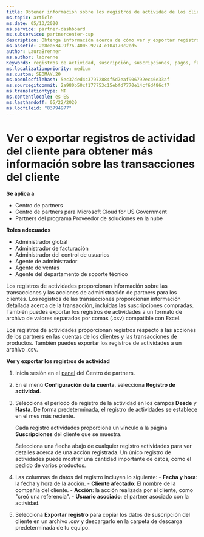 ```yaml
---
title: Obtener información sobre los registros de actividad de los clientes
ms.topic: article
ms.date: 05/13/2020
ms.service: partner-dashboard
ms.subservice: partnercenter-csp
description: Obtenga información acerca de cómo ver y exportar registros de actividad para obtener información sobre las transacciones de cuentas de clientes y otras actividades de administración de asociados relacionadas con el cliente.
ms.assetid: 2e8ea634-9f76-4005-9274-e104170c2ed5
author: LauraBrenner
ms.author: labrenne
Keywords: registros de actividad, suscripción, suscripciones, pagos, facturación, transacciones
ms.localizationpriority: medium
ms.custom: SEOMAY.20
ms.openlocfilehash: 5ec37ded4c37972884f5d7eaf906792ec46e33af
ms.sourcegitcommit: 2a980b50cf177753c15ebfd7770e14cf6d486cf7
ms.translationtype: MT
ms.contentlocale: es-ES
ms.lasthandoff: 05/22/2020
ms.locfileid: "83794977"
---
```

# <a name="view-or-export-customer-activity-logs-for-more-insight-into-customer-transactions"></a>Ver o exportar registros de actividad del cliente para obtener más información sobre las transacciones del cliente

**Se aplica a**

- Centro de partners
- Centro de partners para Microsoft Cloud for US Government
- Partners del programa Proveedor de soluciones en la nube

**Roles adecuados**

- Administrador global
- Administrador de facturación
- Administrador del control de usuarios
- Agente de administrador
- Agente de ventas
- Agente del departamento de soporte técnico

Los registros de actividades proporcionan información sobre las transacciones y las acciones de administración de partners para los clientes. Los registros de las transacciones proporcionan información detallada acerca de la transacción, incluidas las suscripciones compradas. También puedes exportar los registros de actividades a un formato de archivo de valores separados por comas (.csv) compatible con Excel.

Los registros de actividades proporcionan registros respecto a las acciones de los partners en las cuentas de los clientes y las transacciones de productos. También puedes exportar los registros de actividades a un archivo .csv.

**Ver y exportar los registros de actividad**

1. Inicia sesión en el [panel](https://partner.microsoft.com/dashboard) del Centro de partners.

2. En el menú **Configuración de la cuenta**, selecciona **Registro de actividad**.
2.  Selecciona el período de registro de la actividad en los campos **Desde** y **Hasta**. De forma predeterminada, el registro de actividades se establece en el mes más reciente.

    Cada registro actividades proporciona un vínculo a la página **Suscripciones** del cliente que se muestra.

    Selecciona una flecha abajo de cualquier registro actividades para ver detalles acerca de una acción registrada. Un único registro de actividades puede mostrar una cantidad importante de datos, como el pedido de varios productos.

3.   Las columnas de datos del registro incluyen lo siguiente:
    -   **Fecha y hora**: la fecha y hora de la acción.
    -   **Cliente afectado**: El nombre de la compañía del cliente.
    -   **Acción**: la acción realizada por el cliente, como "creó una referencia".
    -   **Usuario asociado**: el partner asociado con la actividad.

4.  Selecciona **Exportar registro** para copiar los datos de suscripción del cliente en un archivo .csv y descargarlo en la carpeta de descarga predeterminada de tu equipo.
    
 

 



